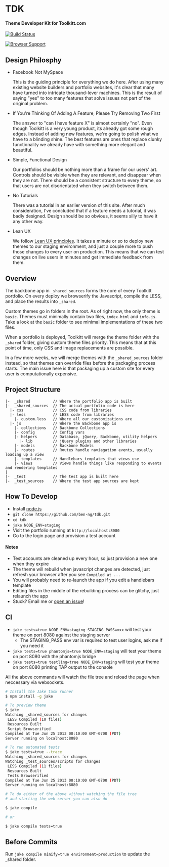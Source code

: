 # TDK
#### Theme Developer Kit for Toolkitt.com

[![Build Status](https://travis-ci.org/ben-ng/tdk.png?branch=master)](https://travis-ci.org/ben-ng/tdk)

[![Browser Support](https://ci.testling.com/ben-ng/tdk.png)](https://ci.testling.com/ben-ng/tdk)

## Design Philosphy

 * Facebook Not MySpace

    This is the guiding principle for everything we do here. After using many existing website builders and portfolio websites, it's clear that many have turned into intricate thousand-lever machines. This is the result of saying "yes" to too many features that solve issues not part of the original problem.

 * If You're Thinking Of Adding A Feature, Please Try Removing Two First

    The answer to "can I have feature X" is almost certainly "no". Even though Toolkitt is a very young product, its already got some rough edges. Instead of adding new features, we're going to polish what we have to a blinding shine. The best features are ones that replace clunky functionality we already have with something more elegant and beautiful.

 * Simple, Functional Design

    Our portfolios should be nothing more than a frame for our users' art. Controls should be visible when they are relevant, and disappear when they are not. There should be a consistent structure to every theme, so that users are not disorientated when they switch between them.

 * No Tutorials

    There was a tutorial in an earlier version of this site. After much consideration, I've concluded that if a feature needs a tutorial, it was badly designed. Design should be so obvious, it seems silly to have it any other way.

 * Lean UX

    We follow [Lean UX principles](http://www.amazon.com/UX-Lean-Startups-Experience-Research/dp/1449334911). It takes a minute or so to deploy new themes to our staging environment, and just a couple more to push those changes to every user on production. This means that we can test changes on live users in minutes and get immediate feedback from them.

## Overview

The backbone app in `_shared_sources` forms the core of every Toolkitt portfolio. On every deploy we browserify the Javascript, compile the LESS, and place the results into `_shared`.

Custom themes go in folders in the root. As of right now, the only theme is `basic`. Themes must minimally contain two files, `index.html` and `info.js`. Take a look at the `basic` folder to see minimal implementations of these two files.

When a portfolio is deployed, Toolkitt will merge the theme folder with the `_shared` folder, giving custom theme files priority. This means that at this point of time, only CSS and image replacements are possible.

In a few more weeks, we will merge themes with the `_shared_sources` folder instead, so that themes can override files before the packaging process starts. The main issue here is that packaging up a custom site for every user is computationally expensive.

## Project Structure

```
|-  _shared          // Where the portfolio app is built
|-  _shared_sources  // The actual portfolio code is here
  |- css             // CSS code from libraries
  |- less            // LESS code from libraries
    |- custom.less   // Where all our customizations are
  |- js              // Where the Backbone app is
    |- collections   // Backbone Collections
    |- config        // Config vars
    |- helpers       // Database, jQuery, Backbone, utility helpers
      |- lib         // jQuery plugins and other libraries
    |- models        // Backbone Models
    |- routes        // Routes handle naviagation events, usually loading up a view
    |- templates     // Handlebars templates that views use
    |- views         // Views handle things like responding to events and rendering templates
|
|-  _test            // The test app is built here
|-  _test_sources    // Where the test app sources are kept
```

## How To Develop

 * Install [node.js](http://nodejs.org)
 * `git clone https://github.com/ben-ng/tdk.git`
 * `cd tdk`
 * `jake NODE_ENV=staging`
 * Visit the portfolio running at `http://localhost:8080`
 * Go to the login page and provision a test account

#### Notes

 * Test accounts are cleaned up every hour, so just provision a new one when they expire
 * The theme will rebuild when javascript changes are detected, just refresh your browser after you see `Compiled at ...`
 * You will probably need to re-launch the app if you edit a handlebars template
 * Editing files in the middle of the rebuilding process can be glitchy, just relaunch the app
 * Stuck? Email me or [open an issue](https://github.com/ben-ng/tdk/issues)!

## CI

 * `jake tests=true NODE_ENV=staging STAGING_PASS=xxx` will test your theme on port 8080 against the staging server
   * The STAGING_PASS env var is required to test user logins, ask me if you need it
 * `jake tests=true phantomjs=true NODE_ENV=staging` will test your theme on port 8080 with the phantomjs bridge
 * `jake tests=true testling=true NODE_ENV=staging` will test your theme on port 8080 printing TAP output to the console

All the above commands will watch the file tree and reload the page when neccessary via websockets.

```sh
# Install the Jake task runner
$ npm install -g jake

# To preview theme
$ jake
Watching _shared_sources for changes
 LESS Compiled (10 files)
 Resources Built
 Script Browserified
Compiled at Tue Jun 25 2013 00:10:00 GMT-0700 (PDT)
Server running on localhost:8080

# To run automated tests
$ jake tests=true --trace
Watching _shared_sources for changes
Watching _test_sources/scripts for changes
 LESS Compiled (11 files)
 Resources Built
 Tests Browserified
Compiled at Tue Jun 25 2013 00:10:00 GMT-0700 (PDT)
Server running on localhost:8080

# To do either of the above without watching the file tree
# and starting the web server you can also do

$ jake compile

# or

$ jake compile tests=true
```

## Before Commits
Run `jake compile minify=true environment=production` to update the _shared folder.
